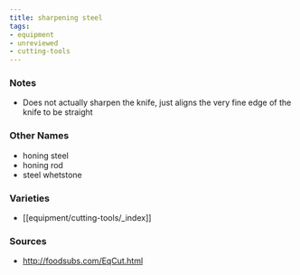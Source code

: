 ```yaml
---
title: sharpening steel
tags:
- equipment
- unreviewed
- cutting-tools
---
```


### Notes
- Does not actually sharpen the knife, just aligns the very fine edge of the knife to be straight

### Other Names
* honing steel
* honing rod
* steel whetstone

### Varieties
* [[equipment/cutting-tools/_index]]

### Sources
* http://foodsubs.com/EqCut.html

